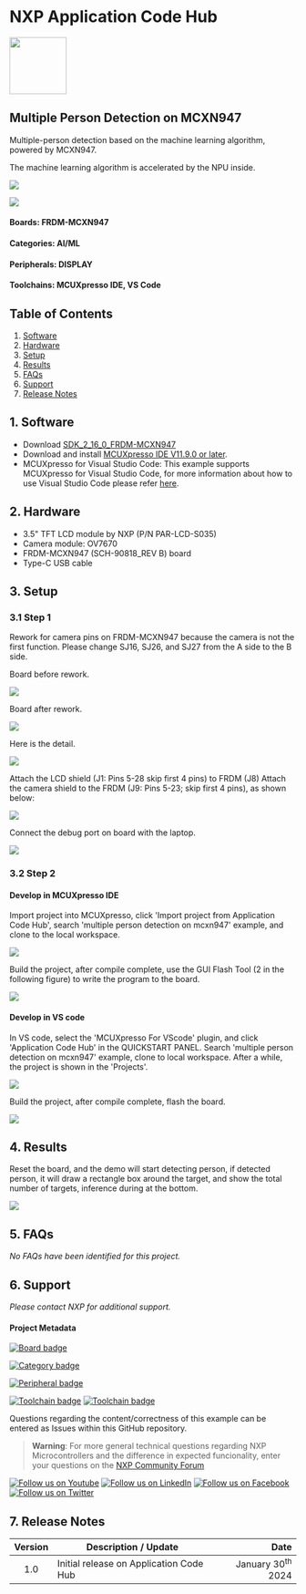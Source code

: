 # NXP Application Code Hub
[<img src="https://mcuxpresso.nxp.com/static/icon/nxp-logo-color.svg" width="100"/>](https://www.nxp.com)

## Multiple Person Detection on MCXN947

Multiple-person detection based on the machine learning algorithm, powered by MCXN947.

The machine learning algorithm is accelerated by the NPU inside.

![](image/block_diagram.png)

![](image/data_diagram.png)

#### Boards: FRDM-MCXN947
#### Categories: AI/ML
#### Peripherals: DISPLAY
#### Toolchains: MCUXpresso IDE, VS Code

## Table of Contents
1. [Software](#step1)
2. [Hardware](#step2)
3. [Setup](#step3)
4. [Results](#step4)
5. [FAQs](#step5) 
6. [Support](#step6)
7. [Release Notes](#step7)

## 1. Software<a name="step1"></a>

- Download [SDK_2_16_0_FRDM-MCXN947](https://mcuxpresso.nxp.com/en/welcome)
- Download and install [MCUXpresso IDE V11.9.0 or later](https://www.nxp.com/design/design-center/software/development-software/mcuxpresso-software-and-tools-/mcuxpresso-integrated-development-environment-ide:MCUXpresso-IDE).
- MCUXpresso for Visual Studio Code: This example supports MCUXpresso for Visual Studio Code, for more information about how to use Visual Studio Code please refer [here](https://www.nxp.com/design/training/getting-started-with-mcuxpresso-for-visual-studio-code:TIP-GETTING-STARTED-WITH-MCUXPRESSO-FOR-VS-CODE).

## 2. Hardware<a name="step2"></a>

* 3.5" TFT LCD module by NXP (P/N PAR-LCD-S035)
* Camera module: OV7670
* FRDM-MCXN947 (SCH-90818_REV B) board
* Type-C USB cable

## 3. Setup<a name="step3"></a>

### 3.1 Step 1

Rework for camera pins on FRDM-MCXN947 because the camera is not the first function.
Please change SJ16, SJ26, and SJ27 from the A side to the B side.

Board before rework.

![](image/before%20reworking.jpeg)

Board after rework.

![](image/after%20reworking.jpeg)

Here is the detail.

![](image/frdm_board_rework.png)

Attach the LCD shield (J1: Pins 5-28 skip first 4 pins) to FRDM (J8) 
Attach the camera shield to the FRDM (J9: Pins 5-23; skip first 4 pins), as shown  below:

![](image/frdm_board_connections.png)

Connect the debug port on board with the laptop.

![](image/debug_connection.png)

### 3.2 Step 2
#### Develop in MCUXpresso IDE

Import project into MCUXpresso, click 'Import project from Application Code Hub', search 'multiple person detection on mcxn947' example, and clone to the local workspace.

![](image/mcux%20_import_project.png)

Build the project, after compile complete, use the GUI Flash Tool (2 in the following figure) to write the program to the board.

![](image/build_download.png)

#### Develop in VS code

In VS code, select the 'MCUXpresso For VScode' plugin, and click 'Application Code Hub' in the QUICKSTART PANEL. 
Search 'multiple person detection on mcxn947' example, clone to local workspace.
After a while, the project is shown in the 'Projects'.

![](image/vs_import_project.png)

Build the project, after compile complete, flash the board.

![](image/vs_build_project.png)

## 4. Results<a name="step4"></a>

Reset the board, and the demo will start detecting  person, if detected person, it will draw a rectangle box around the target, 
and show the total number of targets, inference during at the bottom.

![](image/person_detection.jpeg)

## 5. FAQs<a name="step5"></a>

*No FAQs have been identified for this project.*

## 6. Support<a name="step6"></a>

*Please contact NXP for additional support.*

#### Project Metadata
<!----- Boards ----->
[![Board badge](https://img.shields.io/badge/Board-FRDM&ndash;MCXN947-blue)](https://github.com/search?q=org%3Anxp-appcodehub+FRDM-MCXN947+in%3Areadme&type=Repositories)

<!----- Categories ----->
[![Category badge](https://img.shields.io/badge/Category-AI/ML-yellowgreen)](https://github.com/search?q=org%3Anxp-appcodehub+aiml+in%3Areadme&type=Repositories)

<!----- Peripherals ----->
[![Peripheral badge](https://img.shields.io/badge/Peripheral-DISPLAY-yellow)](https://github.com/search?q=org%3Anxp-appcodehub+display+in%3Areadme&type=Repositories)

<!----- Toolchains ----->
[![Toolchain badge](https://img.shields.io/badge/Toolchain-MCUXPRESSO%20IDE-orange)](https://github.com/search?q=org%3Anxp-appcodehub+mcux+in%3Areadme&type=Repositories) [![Toolchain badge](https://img.shields.io/badge/Toolchain-VS%20CODE-orange)](https://github.com/search?q=org%3Anxp-appcodehub+vscode+in%3Areadme&type=Repositories)

Questions regarding the content/correctness of this example can be entered as Issues within this GitHub repository.

>**Warning**: For more general technical questions regarding NXP Microcontrollers and the difference in expected funcionality, enter your questions on the [NXP Community Forum](https://community.nxp.com/)

[![Follow us on Youtube](https://img.shields.io/badge/Youtube-Follow%20us%20on%20Youtube-red.svg)](https://www.youtube.com/@NXP_Semiconductors)
[![Follow us on LinkedIn](https://img.shields.io/badge/LinkedIn-Follow%20us%20on%20LinkedIn-blue.svg)](https://www.linkedin.com/company/nxp-semiconductors)
[![Follow us on Facebook](https://img.shields.io/badge/Facebook-Follow%20us%20on%20Facebook-blue.svg)](https://www.facebook.com/nxpsemi/)
[![Follow us on Twitter](https://img.shields.io/badge/Twitter-Follow%20us%20on%20Twitter-white.svg)](https://twitter.com/NXP)

## 7. Release Notes<a name="step7"></a>
| Version | Description / Update                           | Date                        |
|:-------:|------------------------------------------------|----------------------------:|
| 1.0     | Initial release on Application Code Hub        | January 30<sup>th</sup> 2024 |


